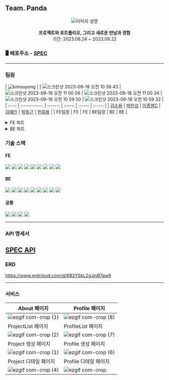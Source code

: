 ## Team. Panda

<div align="center">
  <img src="https://github.com/codestates-seb/seb45_main_021/assets/114664128/662fa2c7-89be-45e8-b662-305388f78682" alt="이미지 설명">
</div>

<br>
<div align="center" > 
  <b>프로젝트와 포트폴리오, 그리고 새로운 만남과 경험</b> 
  <br/>
  기간: 2023.08.24 ~ 2023.09.22
</div>


### 🖥️ 배포주소 - <a href="http://spec.today/">SPEC</a>

---


### 팀원

| ![kimsuyong](https://github.com/ghktn/panda/assets/130054385/af6637dd-4018-4830-98e7-89ba5ec57669) 
|
 | ![스크린샷 2023-09-18 오전 10 58 43](https://github.com/codestates-seb/seb45_main_021/assets/114664128/780a09f0-96f7-4eea-8d1d-edb5558b2611) | ![스크린샷 2023-09-18 오전 11 00 06](https://github.com/codestates-seb/seb45_main_021/assets/114664128/91c45f54-e8b1-4c64-b9f6-b438af570553) | ![스크린샷 2023-09-18 오전 11 00 24](https://github.com/codestates-seb/seb45_main_021/assets/114664128/0ad87400-0f42-422d-b2e5-7ca38b46e771) | ![스크린샷 2023-09-18 오전 10 59 50](https://github.com/codestates-seb/seb45_main_021/assets/114664128/69201d21-5bf5-435f-b209-51a8e054eba2) | ![스크린샷 2023-09-18 오전 10 59 32](https://github.com/codestates-seb/seb45_main_021/assets/114664128/63ae3fb6-621a-4412-9f24-81d5757b8273) |
| :---: | :----------: | :-----: | :----: | :----: | :----: |
|   <a href="https://github.com/ghtkn">김수용</a>   |   <a href="https://github.com/qkrckstjq">박찬섭</a>   | <a href="https://github.com/blue7111">이종범C</a> | <a href="https://github.com/brightyein">김예인</a> | <a href="https://github.com/Park-DongGeun">박동근</a> | <a href="https://github.com/HwiyongHan">한휘용</a> |
|    FE팀장    |      FE      |   FE    | BE팀장 |   BE   |   BE   |
<details>
<summary>FE 파트</summary>
<div markdown="1">
<p></p>
 <details>
  <summary>FE 유명인 [팀장]</summary>
  <div markdown="1">
    <h4>1. 전반적 기능 구상</h4>
      <p>&emsp;- 전반적인 사이트의 목적 및 디자인 구상</p>
    <h4>2. About Page 구현</h4>
      <p>&emsp;- About Page 디자인, 캐러셀 구현</p>
    <h4>3. 프로젝트, 포트폴리오 리스트 구현</h4>
      <p>&emsp;- 데이터 캐싱 & 무한스크롤</p>
    <h4>4. 검색기능 구현</h4>
      <p>&emsp;- 최근 검색어 기능</p>
      <p>&emsp;- 검색 페이지 구현</p>
    <h4>5. 태그기능 구현</h4>
      <p>&emsp;- 태그 클릭시 태그 검색 실행</p>
    <h4>6. 필터기능 구현</h4>
      <p>&emsp;- 쿼리 파람을 활용한 필터링 구현</p>
    <h4>7. Top Ten 기능 구현</h4>
      <p>&emsp;- 주간및 전체 기간동안의 Top Ten 구현</p>
    <h4>8. 관심 기능 구현</h4>
      <p>&emsp;- 하트 클릭시 하트 업데이트 기능</p>
  </div>
</details>

 <details>
  <summary>FE 박찬섭</summary>
  <div markdown="1">
    <h4>1. 프로젝트, 포트폴리오 작성 기능</h4>
      <p>&emsp;- Json데이터 + FormData데이터</p>
      <p>&emsp;- 여러개의 이미지 업로드, 이미지 미리보기, 이미지 드래그앤드롭, 이미지 전송, 이미지 삭제</p>
    <h4>2. 프로젝트, 포트폴리오 수정 기능</h4>
      <p>&emsp;- 전반적인 기능은 작성과 동일</p>
      <p>&emsp;- 여러개의 이미지 수정시 삭제할 이미지와 추가할 이미지의 로직을 분리하여 구현</p>
    <h4>3. 프로젝트 참가신청, 신청취소, 수락, 거절</h4>
      <p>&emsp;- 로그인유저와 작성자가 아닌 경우에 한해서 프로젝트 카드를 지원하고자 하는 프로젝트에 지원</p>
      <p>&emsp;- 이미 신청을 한 프로젝트라면 참가 신청 취소 가능</p>
      <p>&emsp;- 작성자에 한해서 프로젝트에 신청한 사람들의 프로젝트 카드를 보고 수락, 거절 가능</p>
    <h4>4. 포트폴리오 댓글 작성,수정,삭제</h4>
      <p>&emsp;- 포트폴리오 작성시 댓글 허용을 하면 로그인한 유저에 한해서 댓글 작성 가능</p>
      <p>&emsp;- 댓글 작성자에 한해서 댓글 수정 가능</p>
      <p>&emsp;- 댓글 작성자 본인이거나 댓글이 달린 포트폴리오의 작성자라면 댓글 삭제 가능</p>
  </div>
</details>
 
 <details>
  <summary>FE 이종범</summary>
  <div markdown="1">
    <h4>1. 로그인 및 회원가입 기능</h4>
    <p>&emsp;- 자체 회원가입 및 로그인이 가능합니다.</p>
    <p>&emsp;- Oauth 구글 및 깃허브로 회원가입 및 로그인이 가능합니다.</p>
    <h4>2. 인가</h4>
    <p>&emsp;- 모든 요청에 토큰을 헤더에 담아 요청하여 인가를 구현합니다.</p>
    <p>&emsp;- Redux persist를 사용하여 로그인 정보를 저장합니다.</p>
    <p>&emsp;- 액세스 토큰만료시 재발급이 되며 리프레쉬 토큰이 만료시 로그아웃 됩니다.</p>
    <h4>3. 프로필</h4>
    <p>&emsp;- 유저 여부에 따른 조회가 가능합니다.</p>
    <p>&emsp;- 회원 탈퇴가 가능합니다.</p>
    <p>&emsp;- 비밀번호 수정 및 회원 정보 변경이 가능합니다.</p>
    <p>&emsp;- 프로젝트 카드 생성 및 수정과 삭제가 가능합니다.</p>
    <h4>4. 배포</h4>
    <p>&emsp;- 깃허브 페이지를 통한 https 배포를 하였습니다.</p>
    <p>&emsp;- 도메인 구매후 깃허브 페이지 네임서버 적용을 완료하였습니다.</p>
  </div>
</details>
</details>

<details>
<summary>BE 파트</summary>
<div markdown="1">
<p></p>
 <details>
  <summary>BE 김예인 [부팀장] </summary>
  <div markdown="1">
    <h4>1. 프로젝트 작성, 수정, 삭제, 조회 기능</h4>
    <h4>2. 프로젝트 참가신청, 신청취소, 신청수락, 신청거절 기능</h4>
    <h4>3. 클라우드 스토리지를 이용한 이미지 업로드/삭제 구현-S3 버킷</h4>
  </div>
</details>

 <details>
  <summary>BE 박동근</summary>
  <div markdown="1">
    <h4>1. 스프링 Security 적용</h4>
      <p>&emsp;- JWT 사용 </p>
      <p>&emsp;- 서비스 단계에서 인가 처리 </p>
    <h4>2. 구글 및 깃허브 OAuth2 적용</h4>
      <p>&emsp;- OAuth2를 이용해 구글 및 깃허브 회원가입 및 로그인 구현</p>
    <h4>3. 회원, 프로젝트 카드 CRUD</h4>
      <p>&emsp;- 회원가입 및 로그인 구현</p>
      <p>&emsp;- 회원 및 프로젝트 카드 CRUD 구현</p>
  </div>
</details>

 <details>
  <summary>BE 한휘용</summary>
  <div markdown="1">
    <h4>1. 개발 환경 구성 및 AWS 배포 환경 구성</h4>
    <h4>2. 포트폴리오 CRUD 구현</h4>
    <h4>3. 댓글 CRUD 구현</h4>
    <h4>4. 해쉬 태그/태그 검색 구현</h4>
    <h4>5. 좋아요 기능 구현</h4>
  </div>
</details>

</details>


### 기술 스택


#### FE
  <img src="https://img.shields.io/badge/html5-E34F26?style=for-the-badge&logo=html5&logoColor=white"> <img src="https://img.shields.io/badge/css-1572B6?style=for-the-badge&logo=css3&logoColor=white"> <img src="https://img.shields.io/badge/javascript-F7DF1E?style=for-the-badge&logo=javascript&logoColor=black">   <img src="https://img.shields.io/badge/react-61DAFB?style=for-the-badge&logo=react&logoColor=black">   <img src="https://img.shields.io/badge/node.js-339933?style=for-the-badge&logo=Node.js&logoColor=white"> <img src="https://img.shields.io/badge/react query-FF4154?style=for-the-badge&logo=react-query&logoColor=white"> <img src="https://img.shields.io/badge/styled components-DB7093?style=for-the-badge&logo=styled-components&logoColor=white"> <img src="https://img.shields.io/badge/axios-5A29E4?style=for-the-badge&logo=axios&logoColor=white"> <img src="https://img.shields.io/badge/redux-764ABC?style=for-the-badge&logo=redux&logoColor=white">


#### BE
  <img src="https://img.shields.io/badge/java-007396?style=for-the-badge&logo=java&logoColor=white"> <img src="https://img.shields.io/badge/mysql-4479A1?style=for-the-badge&logo=mysql&logoColor=white"> <img src="https://img.shields.io/badge/springboot-6DB33F?style=for-the-badge&logo=springboot&logoColor=white"> <img src="https://img.shields.io/badge/gradle-02303A?style=for-the-badge&logo=gradle&logoColor=white"> <img src="https://img.shields.io/badge/swagger-85EA2D?style=for-the-badge&logo=swagger&logoColor=white"> <img src="https://img.shields.io/badge/Amazon S3-569A31?style=for-the-badge&logo=amazon S3&logoColor=white"> <img src="https://img.shields.io/badge/Amazon RDS-527FFF?style=for-the-badge&logo=amazon RDS&logoColor=white"> <img src="https://img.shields.io/badge/Amazon EC2-FF9900?style=for-the-badge&logo=amazon EC2&logoColor=white"> <img src="https://img.shields.io/badge/JPA-004027?style=for-the-badge&logo=JPA&logoColor=white">

#### 공통
  <img src="https://img.shields.io/badge/Discord-5865F2?style=for-the-badge&logo=discord&logoColor=white"> <img src="https://img.shields.io/badge/github-181717?style=for-the-badge&logo=github&logoColor=white"> <img src="https://img.shields.io/badge/zoom-0B5CFF?style=for-the-badge&logo=zoom&logoColor=white"> <img src="https://img.shields.io/badge/Notion-000000?style=for-the-badge&logo=notion&logoColor=white">

---

### API 명세서

<a href="http://52.78.224.100:8080/swagger-ui/index.html#/">SPEC API</a>
---

### ERD 
https://www.erdcloud.com/d/K82YSkL2gJjnB7aw6


---
### 서비스

|About 페이지|Profile 페이지|
|---|---|
| ![ezgif com-crop (1)](https://github.com/codestates-seb/seb45_main_021/assets/117289923/027e4f61-09df-4672-bce0-408f0b879dd4) |![ezgif com-crop (8)](https://github.com/codestates-seb/seb45_main_021/assets/117289923/eec7de61-3ed2-40e1-8870-f56a9c06585b)|
|ProjectList 페이지|ProfileList 페이지|
|![ezgif com-crop (2)](https://github.com/codestates-seb/seb45_main_021/assets/117289923/4e46ec34-4287-47c0-8590-ec7a8ef3c38a) | ![ezgif com-crop (7)](https://github.com/codestates-seb/seb45_main_021/assets/117289923/4224e61e-5027-4509-92f6-619f77f12ed5)|
|Project 생성 페이지|Profile 생성 페이지|
| ![ezgif com-crop (1)](https://github.com/codestates-seb/seb45_main_021/assets/117289923/cdec95ae-7767-4f56-b317-87fffb754d16) | ![ezgif com-crop (6)](https://github.com/codestates-seb/seb45_main_021/assets/117289923/cede27f0-1890-4aca-bd8d-d0e900e3abed)|
|Project 디테일 페이지|Profile 디테일 페이지|
| ![ezgif com-crop (4)](https://github.com/codestates-seb/seb45_main_021/assets/117289923/942c11a5-ee5f-44ab-9760-0087864e6a42) |![ezgif com-crop](https://github.com/codestates-seb/seb45_main_021/assets/117289923/d01e1f3f-ffd8-4c31-90f1-4c45d15bff51)|
